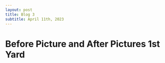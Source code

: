 ```yaml
---
layout: post
title: Blog 3
subtitle: April 11th, 2023
---
```

# **Before Picture and After Pictures 1st Yard**


